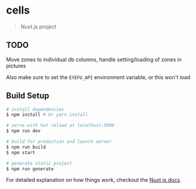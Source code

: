 # cells

> Nuxt.js project


## TODO

Move zones to individual db columns, handle setting/loading of zones in pictures

Also make sure to set the `EYEFU_API` environment variable, or this won't load


## Build Setup

``` bash
# install dependencies
$ npm install # Or yarn install

# serve with hot reload at localhost:3000
$ npm run dev

# build for production and launch server
$ npm run build
$ npm start

# generate static project
$ npm run generate
```

For detailed explanation on how things work, checkout the [Nuxt.js docs](https://github.com/nuxt/nuxt.js).
